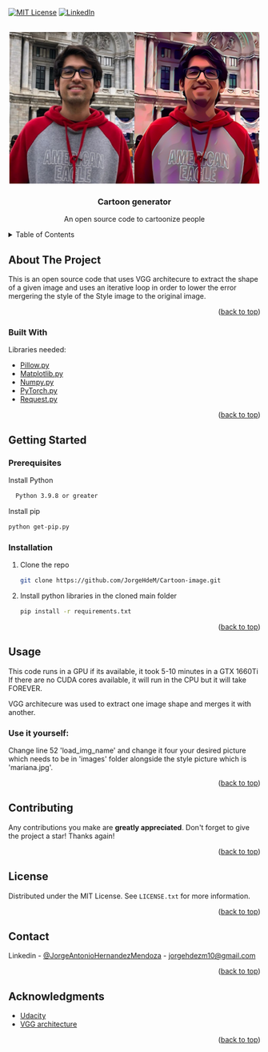 <div id="top"></div>

[![MIT License][license-shield]][license-url]
[![LinkedIn][linkedin-shield]][linkedin-url]



<!-- PROJECT LOGO -->
<br />
<div align="center">
  <a href="https://github.com/othneildrew/Best-README-Template">
    <img src="images/result.png" alt="Logo" width="500" height="303">
  </a>

  <h3 align="center">Cartoon generator</h3>

  <p align="center">
    An open source code to cartoonize people
    <br />
</div>



<!-- TABLE OF CONTENTS -->
<details>
  <summary>Table of Contents</summary>
  <ol>
    <li>
      <a href="#about-the-project">About The Project</a>
      <ul>
        <li><a href="#built-with">Built With</a></li>
      </ul>
    </li>
    <li>
      <a href="#getting-started">Getting Started</a>
      <ul>
        <li><a href="#prerequisites">Prerequisites</a></li>
        <li><a href="#installation">Installation</a></li>
      </ul>
    </li>
    <li><a href="#usage">Usage</a></li>
    <li><a href="#roadmap">Roadmap</a></li>
    <li><a href="#contributing">Contributing</a></li>
    <li><a href="#license">License</a></li>
    <li><a href="#contact">Contact</a></li>
    <li><a href="#acknowledgments">Acknowledgments</a></li>
  </ol>
</details>

<!-- ABOUT THE PROJECT -->
## About The Project

This is an open source code that uses VGG architecure to extract the shape of a given image and uses an iterative loop in order to lower the error mergering the style of the Style image to the original image.
<p align="right">(<a href="#top">back to top</a>)</p>

### Built With

Libraries needed:

* [Pillow.py](https://pillow.readthedocs.io/en/stable/)
* [Matplotlib.py](https://matplotlib.org/)
* [Numpy.py](https://numpy.org/)
* [PyTorch.py](https://pytorch.org/)
* [Request.py](https://docs.python-requests.org/en/latest/)
<p align="right">(<a href="#top">back to top</a>)</p>



<!-- GETTING STARTED -->
## Getting Started
### Prerequisites

Install Python
```sh
  Python 3.9.8 or greater
  ```
Install pip
  ```sh
  python get-pip.py
  ```

### Installation
1. Clone the repo
   ```sh
   git clone https://github.com/JorgeHdeM/Cartoon-image.git
   ```
2. Install python libraries in the cloned main folder
   ```sh
   pip install -r requirements.txt
   ```
<p align="right">(<a href="#top">back to top</a>)</p>



<!-- USAGE EXAMPLES -->
## Usage
This code runs in a GPU if its available, it took 5-10 minutes in a GTX 1660Ti
If there are no CUDA cores available, it will run in the CPU but it will take FOREVER.

VGG architecure was used to extract one image shape and merges it with another.

### Use it yourself:
Change line 52 'load_img_name' and change it four your desired picture which needs to be in 'images' folder alongside the style picture which is 'mariana.jpg'.

<p align="right">(<a href="#top">back to top</a>)</p>

<!-- CONTRIBUTING -->
## Contributing
Any contributions you make are **greatly appreciated**.
Don't forget to give the project a star! Thanks again!
<p align="right">(<a href="#top">back to top</a>)</p>

<!-- LICENSE -->
## License
Distributed under the MIT License. See `LICENSE.txt` for more information.
<p align="right">(<a href="#top">back to top</a>)</p>

<!-- CONTACT -->
## Contact
Linkedin - [@JorgeAntonioHernandezMendoza](https://www.linkedin.com/in/jorge-antonio-hern%C3%A1ndez-mendoza-746315169/) - jorgehdezm10@gmail.com
<p align="right">(<a href="#top">back to top</a>)</p>



<!-- ACKNOWLEDGMENTS -->
## Acknowledgments
* [Udacity](https://www.udacity.com/online-learning-for-individuals?utm_source=gsem_brand&utm_medium=ads_r&utm_campaign=12949811881_c_individuals&utm_term=123473112164&utm_keyword=udacity_e&gclid=CjwKCAjwjtOTBhAvEiwASG4bCCBOyCSp16IGqfdaQMth1pMwJYpYdk-1ww6ZMwpchw6g0fx2VIaM4xoCc8wQAvD_BwE)
* [VGG architecture](https://arxiv.org/abs/1409.1556)

<p align="right">(<a href="#top">back to top</a>)</p>



<!-- MARKDOWN LINKS & IMAGES -->
<!-- https://www.markdownguide.org/basic-syntax/#reference-style-links -->
[contributors-shield]: https://img.shields.io/github/contributors/othneildrew/Best-README-Template.svg?style=for-the-badge
[contributors-url]: https://github.com/othneildrew/Best-README-Template/graphs/contributors
[license-shield]: https://img.shields.io/github/license/othneildrew/Best-README-Template.svg?style=for-the-badge
[license-url]: https://github.com/othneildrew/Best-README-Template/blob/master/LICENSE.txt
[linkedin-shield]: https://img.shields.io/badge/-LinkedIn-black.svg?style=for-the-badge&logo=linkedin&colorB=555
[linkedin-url]: https://www.linkedin.com/in/jorge-antonio-hern%C3%A1ndez-mendoza-746315169/